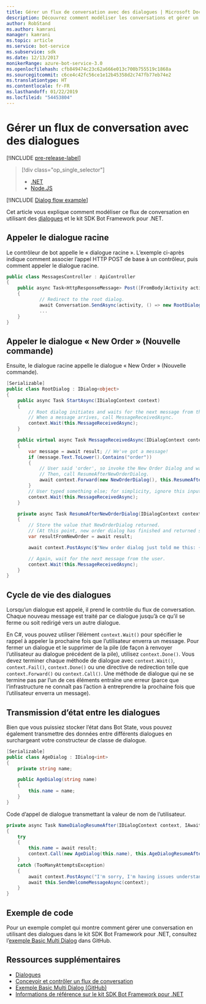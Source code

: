 ```yaml
---
title: Gérer un flux de conversation avec des dialogues | Microsoft Docs
description: Découvrez comment modéliser les conversations et gérer un flux de conversation à l’aide des dialogues et du kit SDK Bot Framework pour .NET.
author: RobStand
ms.author: kamrani
manager: kamrani
ms.topic: article
ms.service: bot-service
ms.subservice: sdk
ms.date: 12/13/2017
monikerRange: azure-bot-service-3.0
ms.openlocfilehash: cfb849474c23c62a666e013c700b755519c1868a
ms.sourcegitcommit: c6ce4c42fc56ce1e12b45358d2c747fb77eb74e2
ms.translationtype: HT
ms.contentlocale: fr-FR
ms.lasthandoff: 01/22/2019
ms.locfileid: "54453804"
---
```

# <a name="manage-conversation-flow-with-dialogs"></a>Gérer un flux de conversation avec des dialogues

[!INCLUDE [pre-release-label](../includes/pre-release-label-v3.md)]

> [!div class="op_single_selector"]
> - [.NET](../dotnet/bot-builder-dotnet-manage-conversation-flow.md)
> - [Node.JS](../nodejs/bot-builder-nodejs-dialog-manage-conversation-flow.md)

[!INCLUDE [Dialog flow example](../includes/snippet-dotnet-manage-conversation-flow-intro.md)]

Cet article vous explique comment modéliser ce flux de conversation en utilisant des [dialogues](bot-builder-dotnet-dialogs.md) et le kit SDK Bot Framework pour .NET. 

## <a name="invoke-the-root-dialog"></a>Appeler le dialogue racine

Le contrôleur de bot appelle le « dialogue racine ». L’exemple ci-après indique comment associer l’appel HTTP POST de base à un contrôleur, puis comment appeler le dialogue racine. 

```cs
public class MessagesController : ApiController
{
    public async Task<HttpResponseMessage> Post([FromBody]Activity activity)
    {
            // Redirect to the root dialog.
            await Conversation.SendAsync(activity, () => new RootDialog()); 
            ...
    }
}
```

## <a name="invoke-the-new-order-dialog"></a>Appeler le dialogue « New Order » (Nouvelle commande)

Ensuite, le dialogue racine appelle le dialogue « New Order » (Nouvelle commande). 

```cs
[Serializable]
public class RootDialog : IDialog<object>
{
    public async Task StartAsync(IDialogContext context)
    {
        // Root dialog initiates and waits for the next message from the user. 
        // When a message arrives, call MessageReceivedAsync.
        context.Wait(this.MessageReceivedAsync); 
    }

    public virtual async Task MessageReceivedAsync(IDialogContext context, IAwaitable<IMessageActivity> result)
    {
        var message = await result; // We've got a message!
        if (message.Text.ToLower().Contains("order"))
        {
            // User said 'order', so invoke the New Order Dialog and wait for it to finish.
            // Then, call ResumeAfterNewOrderDialog.
            await context.Forward(new NewOrderDialog(), this.ResumeAfterNewOrderDialog, message, CancellationToken.None);
        }
        // User typed something else; for simplicity, ignore this input and wait for the next message.
        context.Wait(this.MessageReceivedAsync);
    }

    private async Task ResumeAfterNewOrderDialog(IDialogContext context, IAwaitable<string> result)
    {
        // Store the value that NewOrderDialog returned. 
        // (At this point, new order dialog has finished and returned some value to use within the root dialog.)
        var resultFromNewOrder = await result;

        await context.PostAsync($"New order dialog just told me this: {resultFromNewOrder}");

        // Again, wait for the next message from the user.
        context.Wait(this.MessageReceivedAsync);
    }
}
```

## <a id="dialog-lifecycle"></a> Cycle de vie des dialogues

Lorsqu’un dialogue est appelé, il prend le contrôle du flux de conversation. Chaque nouveau message est traité par ce dialogue jusqu’à ce qu’il se ferme ou soit redirigé vers un autre dialogue. 

En C#, vous pouvez utiliser l’élément `context.Wait()` pour spécifier le rappel à appeler la prochaine fois que l’utilisateur enverra un message. Pour fermer un dialogue et le supprimer de la pile (de façon à renvoyer l’utilisateur au dialogue précédent de la pile), utilisez `context.Done()`. Vous devez terminer chaque méthode de dialogue avec `context.Wait()`, `context.Fail()`, `context.Done()` ou une directive de redirection telle que `context.Forward()` ou `context.Call()`. Une méthode de dialogue qui ne se termine pas par l’un de ces éléments entraîne une erreur (parce que l’infrastructure ne connaît pas l’action à entreprendre la prochaine fois que l’utilisateur enverra un message).

## <a name="passing-state-between-dialogs"></a>Transmission d’état entre les dialogues

Bien que vous puissiez stocker l’état dans Bot State, vous pouvez également transmettre des données entre différents dialogues en surchargeant votre constructeur de classe de dialogue.

```cs
[Serializable]
public class AgeDialog : IDialog<int>
{
    private string name;

    public AgeDialog(string name)
    {
        this.name = name;
    }
}
 ```

Code d’appel de dialogue transmettant la valeur de nom de l’utilisateur.

```cs
private async Task NameDialogResumeAfter(IDialogContext context, IAwaitable<string> result)
{
    try
    {
        this.name = await result;
        context.Call(new AgeDialog(this.name), this.AgeDialogResumeAfter);
    }
    catch (TooManyAttemptsException)
    {
        await context.PostAsync("I'm sorry, I'm having issues understanding you. Let's try again.");
        await this.SendWelcomeMessageAsync(context);
    }
}
```

## <a name="sample-code"></a>Exemple de code 

Pour un exemple complet qui montre comment gérer une conversation en utilisant des dialogues dans le kit SDK Bot Framework pour .NET, consultez l’[exemple Basic Multi Dialog](https://aka.ms/v3cs-MultiDialog-Sample) dans GitHub.

## <a name="additional-resources"></a>Ressources supplémentaires

- [Dialogues](bot-builder-dotnet-dialogs.md)
- [Concevoir et contrôler un flux de conversation](../bot-service-design-conversation-flow.md)
- [Exemple Basic Multi Dialog (GitHub)](https://aka.ms/v3cs-MultiDialog-Sample)
- <a href="/dotnet/api/?view=botbuilder-3.11.0" target="_blank">Informations de référence sur le kit SDK Bot Framework pour .NET</a>
